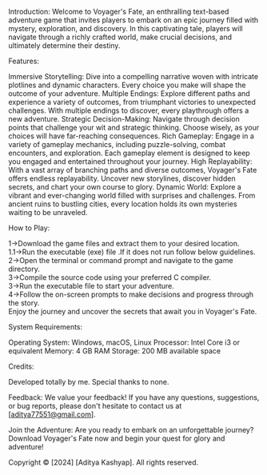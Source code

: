 
Introduction:
Welcome to Voyager's Fate, an enthralling text-based adventure game that invites players to embark on an epic journey filled with mystery, exploration, and discovery. In this captivating tale, players will navigate through a richly crafted world, make crucial decisions, and ultimately determine their destiny.

Features:

Immersive Storytelling: Dive into a compelling narrative woven with intricate plotlines and dynamic characters. Every choice you make will shape the outcome of your adventure.
Multiple Endings: Explore different paths and experience a variety of outcomes, from triumphant victories to unexpected challenges. With multiple endings to discover, every playthrough offers a new adventure.
Strategic Decision-Making: Navigate through decision points that challenge your wit and strategic thinking. Choose wisely, as your choices will have far-reaching consequences.
Rich Gameplay: Engage in a variety of gameplay mechanics, including puzzle-solving, combat encounters, and exploration. Each gameplay element is designed to keep you engaged and entertained throughout your journey.
High Replayability: With a vast array of branching paths and diverse outcomes, Voyager's Fate offers endless replayability. Uncover new storylines, discover hidden secrets, and chart your own course to glory.
Dynamic World: Explore a vibrant and ever-changing world filled with surprises and challenges. From ancient ruins to bustling cities, every location holds its own mysteries waiting to be unraveled.


How to Play:

1->Download the game files and extract them to your desired location.   
1.1->Run the executable (exe) file .If it does not run follow below guidelines.   
2->Open the terminal or command prompt and navigate to the game directory.   
3->Compile the source code using your preferred C compiler.   
3->Run the executable file to start your adventure.   
4->Follow the on-screen prompts to make decisions and progress through the story.   
Enjoy the journey and uncover the secrets that await you in Voyager's Fate.  

System Requirements:

Operating System: Windows, macOS, Linux
Processor: Intel Core i3 or equivalent
Memory: 4 GB RAM
Storage: 200 MB available space

Credits:

Developed totally by me.
Special thanks to none.

Feedback:
We value your feedback! If you have any questions, suggestions, or bug reports, please don't hesitate to contact us at [aditya77551@gmail.com].

Join the Adventure:
Are you ready to embark on an unforgettable journey? Download Voyager's Fate now and begin your quest for glory and adventure!

Copyright © [2024] [Aditya Kashyap]. All rights reserved.
